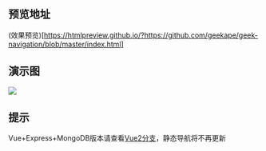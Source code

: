 ## 预览地址
(效果预览)[https://htmlpreview.github.io/?https://github.com/geekape/geek-navigation/blob/master/index.html]

## 演示图
![](./img/nav.gif)

## 提示
Vue+Express+MongoDB版本请查看[Vue2分支](https://github.com/geekape/geek-navigation/tree/vue2?1552117305452)，静态导航将不再更新
